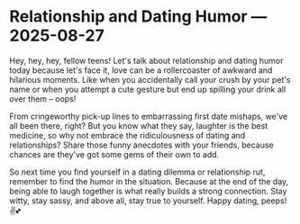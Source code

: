 # Relationship and Dating Humor — 2025-08-27

Hey, hey, hey, fellow teens! Let's talk about relationship and dating humor today because let's face it, love can be a rollercoaster of awkward and hilarious moments. Like when you accidentally call your crush by your pet's name or when you attempt a cute gesture but end up spilling your drink all over them – oops!

From cringeworthy pick-up lines to embarrassing first date mishaps, we've all been there, right? But you know what they say, laughter is the best medicine, so why not embrace the ridiculousness of dating and relationships? Share those funny anecdotes with your friends, because chances are they've got some gems of their own to add.

So next time you find yourself in a dating dilemma or relationship rut, remember to find the humor in the situation. Because at the end of the day, being able to laugh together is what really builds a strong connection. Stay witty, stay sassy, and above all, stay true to yourself. Happy dating, peeps! ✌️💕
